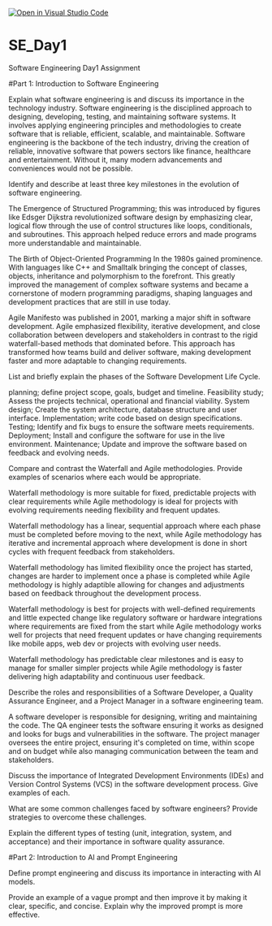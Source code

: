 [![Open in Visual Studio Code](https://classroom.github.com/assets/open-in-vscode-2e0aaae1b6195c2367325f4f02e2d04e9abb55f0b24a779b69b11b9e10269abc.svg)](https://classroom.github.com/online_ide?assignment_repo_id=18373507&assignment_repo_type=AssignmentRepo)
# SE_Day1
Software Engineering Day1 Assignment

#Part 1: Introduction to Software Engineering

Explain what software engineering is and discuss its importance in the technology industry.
Software engineering is the disciplined approach to designing, developing, testing, and maintaining software systems. It involves applying engineering principles and methodologies to create software that is reliable, efficient, scalable, and maintainable.
Software engineering is the backbone of the tech industry, driving the creation of reliable, innovative software that powers sectors like finance, healthcare and entertainment. Without it, many modern advancements and conveniences would not be possible.

Identify and describe at least three key milestones in the evolution of software engineering.

The Emergence of Structured Programming; this was introduced by figures like Edsger Dijkstra revolutionized software design by emphasizing clear, logical flow through the use of control structures like loops, conditionals, and subroutines. This approach helped reduce errors and made programs more understandable and maintainable.

The Birth of Object-Oriented Programming In the 1980s gained prominence. With languages like C++ and Smalltalk bringing the concept of classes, objects, inheritance and polymorphism to the forefront. This greatly improved the management of complex software systems and became a cornerstone of modern programming paradigms, shaping languages and development practices that are still in use today.

Agile Manifesto was published in 2001, marking a major shift in software development. Agile emphasized flexibility, iterative development, and close collaboration between developers and stakeholders in contrast to the rigid waterfall-based methods that dominated before. This approach has transformed how teams build and deliver software, making development faster and more adaptable to changing requirements.

List and briefly explain the phases of the Software Development Life Cycle.

planning; define project scope, goals, budget and timeline.
Feasibility study; Assess the projects technical, operational and financial viability.
System design; Create the system architecture, database structure and user interface.
Implementation; write code based on design specifications.
Testing; Identify and fix bugs to ensure the software meets requirements.
Deployment; Install and configure the software for use in the live environment.
Maintenance; Update and improve the software based on feedback and evolving needs.

Compare and contrast the Waterfall and Agile methodologies. Provide examples of scenarios where each would be appropriate.

Waterfall methodology is more suitable for fixed, predictable projects with clear requirements while Agile methodology is ideal for projects with evolving requirements needing flexibility and frequent updates.

Waterfall methodology has a linear, sequential approach where each phase must be completed before moving to the next, while Agile methodology has iterative and incremental approach where development is done in short cycles with frequent feedback from stakeholders.

Waterfall methodology has limited flexibility once the project has started, changes are harder to implement once a phase is completed while Agile methodology is highly adaptible allowing for changes and adjustments based on feedback throughout the development process.

Waterfall methodology is best for projects with well-defined requirements and little expected change like regulatory software or hardware integrations where requirements are fixed from the start while Agile methodology works well for projects that need frequent updates or have changing requirements like mobile apps, web dev or projects with evolving user needs.

Waterfall methodology has predictable clear milestones and is easy to manage for smaller simpler projects while Agile methodology is faster delivering high adaptability and continuous user feedback.


Describe the roles and responsibilities of a Software Developer, a Quality Assurance Engineer, and a Project Manager in a software engineering team.

A software developer is responsible for designing, writing and maintaining the code.
The QA engineer tests the software ensuring it works as designed and looks for bugs and vulnerabilities in the software.
The project manager oversees the entire project, ensuring it's completed on time, within scope and on budget while also managing communication between the team and stakeholders.

Discuss the importance of Integrated Development Environments (IDEs) and Version Control Systems (VCS) in the software development process. Give examples of each.


What are some common challenges faced by software engineers? Provide strategies to overcome these challenges.


Explain the different types of testing (unit, integration, system, and acceptance) and their importance in software quality assurance.


#Part 2: Introduction to AI and Prompt Engineering


Define prompt engineering and discuss its importance in interacting with AI models.


Provide an example of a vague prompt and then improve it by making it clear, specific, and concise. Explain why the improved prompt is more effective.
